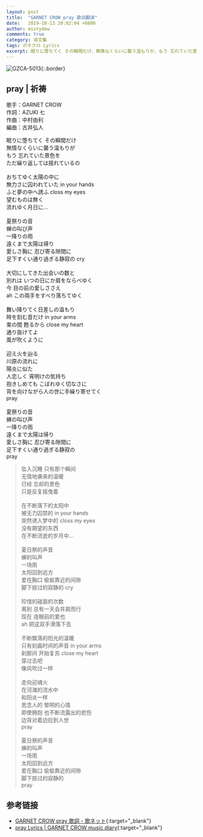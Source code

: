 ```yaml
---
layout: post
title:  "GARNET CROW pray 歌词翻译"
date:   2019-10-13 20:02:04 +0800
author: mistydew
comments: true
category: 译文集
tags: ガネクロ Lyrics
excerpt: 眠りに堕ちてく その瞬間だけ、無情なくらいに襲う温もりが、もう 忘れていた景色を、ただ繰り返しては揺れているの。
---
```

![GZCA-5013](https://crowsub.github.io/assets/images/discography/album/GZCA-5013.jpg){:.border}

## pray | 祈祷

歌手：GARNET CROW<br>
作詞：AZUKI 七<br>
作曲：中村由利<br>
編曲：古井弘人

<div class="lyric-original">
<p>
眠りに堕ちてく その瞬間だけ<br>
無情なくらいに襲う温もりが<br>
もう 忘れていた景色を<br>
ただ繰り返しては揺れているの<br>
<br>
おちてゆく太陽の中に<br>
無力さに囚われていた in your hands<br>
ふと夢の中へ誘ふ closs my eyes<br>
望むものは無く<br>
流れゆく月日に…<br>
<br>
夏祭りの音<br>
蝉の叫び声<br>
一降りの雨<br>
遠くまで太陽は帰り<br>
愛しさ胸に 忍び寄る隙間に<br>
足下すくい通り過ぎる静寂の cry<br>
<br>
大切にしてきた出会いの数と<br>
別れは いつの日にか肩をならべゆく<br>
今 目の前の愛しささえ<br>
ah この両手をすべり落ちてゆく<br>
<br>
舞い降りてく日差しの温もり<br>
時を刻む音だけ in your arms<br>
束の間 甦るから close my heart<br>
通り抜けてよ<br>
風が吹くように<br>
<br>
迎え火を辿る<br>
川原の流れに<br>
陽炎に似た<br>
人恋しく 宵明けの気持ち<br>
抱きしめても こぼれゆく切なさに<br>
背を向けながら人の世に手繰り寄せてく<br>
pray<br>
<br>
夏祭りの音<br>
蝉の叫び声<br>
一降りの雨<br>
遠くまで太陽は帰り<br>
愛しさ胸に 忍び寄る隙間に<br>
足下すくい通り過ぎる静寂の<br>
pray
</p>
</div>

<div class="lyric-translation">
<blockquote>
坠入沉睡 只有那个瞬间<br>
无情地袭来的温暖<br>
已经 忘却的景色<br>
只是反复摇曳着<br>
<br>
在不断落下的太阳中<br>
被无力囚禁的 in your hands<br>
突然诱入梦中的 closs my eyes<br>
没有期望的东西<br>
在不断流逝的岁月中…<br>
<br>
夏日祭的声音<br>
蝉的叫声<br>
一场雨<br>
太阳回到远方<br>
爱在胸口 偷偷靠近的间隙<br>
脚下掠过的寂静的 cry<br>
<br>
珍惜的碰面的次数<br>
离别 总有一天会并肩而行<br>
现在 连眼前的爱也<br>
ah 把这双手滑落下去<br>
<br>
不断飘落的阳光的温暖<br>
只有刻画时间的声音 in your arms<br>
刹那间 开始复苏 close my heart<br>
穿过去吧<br>
像风吹过一样<br>
<br>
走向迎魂火<br>
在河滩的流水中<br>
和阳炎一样<br>
思念人的 黎明的心情<br>
即使拥抱 也不断流露出的悲伤<br>
边背对着边拉到人世<br>
pray<br>
<br>
夏日祭的声音<br>
蝉的叫声<br>
一场雨<br>
太阳回到远方<br>
爱在胸口 偷偷靠近的间隙<br>
脚下掠过的寂静的<br>
pray
</blockquote>
</div>

## 参考链接

* [GARNET CROW pray 歌詞 - 歌ネット](https://www.uta-net.com/song/20138){:target="_blank"}
* [pray Lyrics \| GARNET CROW music diary](https://crowsub.github.io/lyrics/original/pray.html){:target="_blank"}
